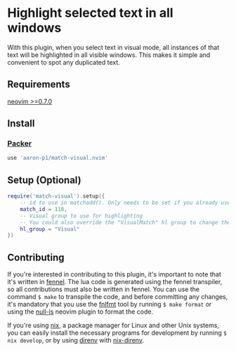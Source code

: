 # Highlight selected text in all windows

With this plugin, when you select text in visual mode, all instances of that text will be
highlighted in all visible windows. This makes it simple and convenient to spot any duplicated text.

## Requirements

[neovim >=0.7.0](https://github.com/neovim/neovim/wiki/Installing-Neovim)

## Install

### [Packer](https://github.com/wbthomason/packer.nvim)

```lua
use 'aaron-p1/match-visual.nvim'
```

## Setup (Optional)

```lua
require('match-visual').setup({
    -- id to use in matchadd(). Only needs to be set if you already use this id
    match_id = 118,
    -- Visual group to use for highlighting
    -- You could also override the "VisualMatch" hl group to change the highlights.
    hl_group = "Visual"
})
```

## Contributing

If you're interested in contributing to this plugin, it's important to note that it's written in
[fennel](https://fennel-lang.org/). The lua code is generated using the fennel transpiler, so all
contributions must also be written in fennel. You can use the command `$ make` to transpile the
code, and before committing any changes, it's mandatory that you use the
[fnlfmt](https://git.sr.ht/~technomancy/fnlfmt) tool by running `$ make format` or using the
[null-ls](https://github.com/jose-elias-alvarez/null-ls.nvim) neovim plugin to format the code.

If you're using [nix](https://github.com/NixOS/nix), a package manager for Linux and other Unix
systems, you can easily install the necessary programs for development by running
`$ nix develop`, or by using [direnv](https://github.com/direnv/direnv) with
[nix-direnv](https://github.com/nix-community/nix-direnv).
